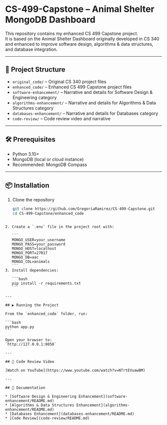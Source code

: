 # CS-499-Capstone – Animal Shelter MongoDB Dashboard



This repository contains my enhanced CS 499 Capstone project.  
It is based on the Animal Shelter Dashboard originally developed in CS 340 and enhanced to improve software design, algorithms & data structures, and database integration.

---

## 📂 Project Structure
- `original_code/` – Original CS 340 project files
- `enhanced_code/` – Enhanced CS 499 Capstone project files
- `software-enhancement/` – Narrative and details for Software Design & Engineering category
- `algorithms-enhancement/` – Narrative and details for Algorithms & Data Structures category
- `databases-enhancement/` – Narrative and details for Databases category
- `code-review/` – Code review video and narrative

---

## 🛠️ Prerequisites
- Python 3.10+
- MongoDB (local or cloud instance)
- Recommended: MongoDB Compass

---

## 📦 Installation
1. Clone the repository  
   ```bash
   git clone https://github.com/GregoriaRamirez/CS-499-Capstone.git
   cd CS-499-Capstone/enhanced_code
````

2. Create a `.env` file in the project root with:

   ```
   MONGO_USER=your_username
   MONGO_PASS=your_password
   MONGO_HOST=localhost
   MONGO_PORT=27017
   MONGO_DB=aac
   MONGO_COL=animals
   ```
3. Install dependencies:

   ```bash
   pip install -r requirements.txt
   ```

---

## ▶️ Running the Project

From the `enhanced_code` folder, run:

```bash
python app.py
```

Open your browser to:
`http://127.0.0.1:8050`

---

## 🎥 Code Review Video

[Watch on YouTube](https://www.youtube.com/watch?v=NTrtEVuawBM)

---

## 📄 Documentation

* [Software Design & Engineering Enhancement](software-enhancement/README.md)
* [Algorithms & Data Structures Enhancement](algorithms-enhancement/README.md)
* [Databases Enhancement](databases-enhancement/README.md)
* [Code Review](code-review/README.md)

